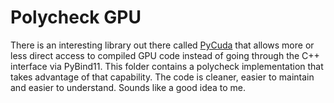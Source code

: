 # Polycheck GPU

There is an interesting library out there called [PyCuda](https://documen.tician.de/pycuda) that allows more or less direct access to compiled GPU code instead of going through the C++ interface via PyBind11. This folder contains a polycheck implementation that takes advantage of that capability.  The code is cleaner, easier to maintain and easier to understand.  Sounds like a good idea to me.


